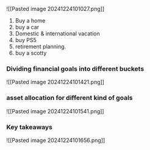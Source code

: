 ![[Pasted image 20241224101027.png]]
1. Buy a home
2. buy a car
3. Domestic & international vacation
4.  buy PS5
5. retirement planning.
6. buy a scotty

### Dividing financial goals into different buckets
![[Pasted image 20241224101421.png]]

### asset allocation for different kind of goals
![[Pasted image 20241224101541.png]]

### Key takeaways
![[Pasted image 20241224101656.png]]


